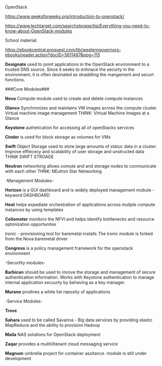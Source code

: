 OpenStack

https://www.geeksforgeeks.org/introduction-to-openstack/

https://www.techtarget.com/searchstorage/tip/Everything-you-need-to-know-about-OpenStack-modules

School material:

https://ebookcentral.proquest.com/lib/westerngovernors-ebooks/reader.action?docID=5611487&ppg=115

**Designate** used to point applications in the OpenStack environment to a trusted DNS source. Since it seeks to enhnace the securty in the environment, it is often desinated as straddling the mangement and securt functions.




###Core Modules###

**Nova** Compute module used to create and delete compute instances

**Glance** Synchronizes and maintains VM images across the compute cluster. Virtual machine image management THINK: Virtual Machine Images at a Glance

**Keystone** authetication for accessing all of openStacks services

**Cinder** is used for block storage as volumes for VMs

**Swift** Object Storage used to store large amounts of statuc data in a cluster. Improve effiececy and scalability of user storage and unstructed data THINK SWIFT STROAGE

**Neutron** networking allows comute and and storage nodes to communicate with each other THNK: NEutron Star Networking


-Management Modules-

**Horizon** is a GUI dashboard and is widely deployed management mobule - keyword DASHBOARD 

**Heat** helps expediate orchestration of applications across muliple compute instances by using templates

**Celiometer** monitors the NFVI and helps identify bottlenecks and resource optimization opportunites 

Ironic - provisioning tool for baremetal installs The Ironic module is forked from the Nova baremetal driver

**Congress** is a policy management framework for the openstack environment

-Securtity modules-


**Barbican** should be used to imrove the storage and management of secure authentication information. Works with Keystone authentication to manage internal application secuurty by behaving as a key manager.

**Murano** prodives a white list reposity of applications


-Service Modules-

**Trove** 

**Sahara** used to be called Savanna - Big data services by providing elastic MapReduce and the abiltiy to provision Hadoop

**Maila** NAS solutions for OpenStack deployment

**Zaqar** provides a muliti0tenant cloud messaging service

**Magnum** umbrella project for container assitance. module is still under development
